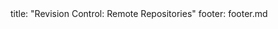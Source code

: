 <frontmatter>
title: "Revision Control: Remote Repositories"
footer: footer.md
</frontmatter>

<include src="unit-inPage-asFlat.md" boilerplate />